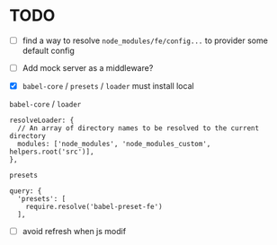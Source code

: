 # TODO

- [ ] find a way to resolve `node_modules/fe/config...` to provider some default config

- [ ] Add mock server as a middleware?

- [x] `babel-core` / `presets` / `loader` must install local

`babel-core` / `loader`

```
resolveLoader: {
  // An array of directory names to be resolved to the current directory
  modules: ['node_modules', 'node_modules_custom', helpers.root('src')],
},
```

`presets`

```
query: {
  'presets': [
    require.resolve('babel-preset-fe')
  ],
```

- [ ] avoid refresh when js modif
